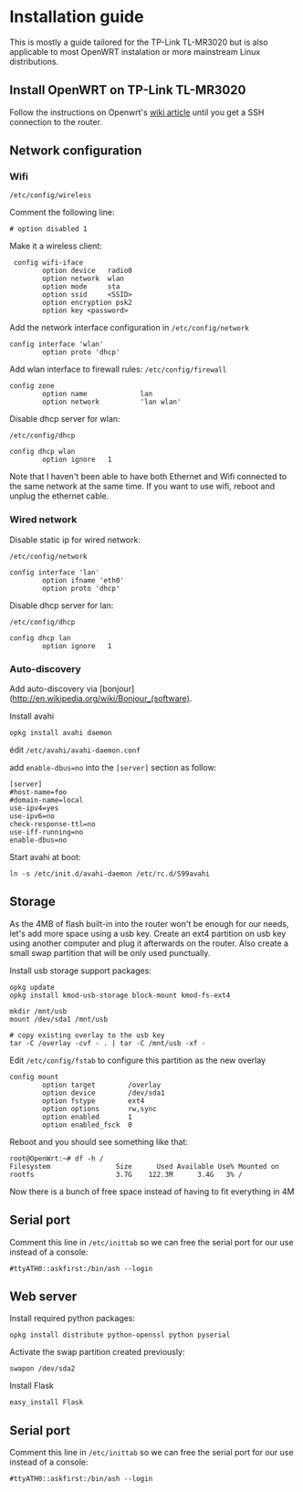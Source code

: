 # Installation guide

This is mostly a guide tailored for the TP-Link TL-MR3020 but is also
applicable to most OpenWRT instalation or more mainstream Linux distributions.

## Install OpenWRT on TP-Link TL-MR3020

Follow the instructions on Openwrt's [wiki article](http://wiki.openwrt.org/toh/tp-link/tl-mr3020#installation) until you get a SSH connection to the router.

## Network configuration

### Wifi

`/etc/config/wireless`
 
Comment the following line:

    # option disabled 1               

Make it a wireless client:

     config wifi-iface
            option device   radio0
            option network  wlan
            option mode     sta
            option ssid     <SSID> 
            option encryption psk2
            option key <password>

Add the network interface configuration in `/etc/config/network`

    config interface 'wlan'
            option proto 'dhcp'

Add wlan interface to firewall rules: `/etc/config/firewall`

    config zone
            option name             lan
            option network          'lan wlan'

Disable dhcp server for wlan: 

`/etc/config/dhcp`

    config dhcp wlan
            option ignore   1        

Note that I haven't been able to have both Ethernet and Wifi connected to the
same network at the same time. If you want to use wifi, reboot and unplug the
ethernet cable.

### Wired network


Disable static ip for wired network:

`/etc/config/network`

    config interface 'lan'
            option ifname 'eth0'
            option proto 'dhcp'

Disable dhcp server for lan: 

`/etc/config/dhcp`

    config dhcp lan
            option ignore   1        

### Auto-discovery

Add auto-discovery via [bonjour](http://en.wikipedia.org/wiki/Bonjour_(software).

Install avahi

    opkg install avahi daemon

édit `/etc/avahi/avahi-daemon.conf`

add `enable-dbus=no` into the `[server]` section as follow:

    [server]
    #host-name=foo
    #domain-name=local
    use-ipv4=yes
    use-ipv6=no
    check-response-ttl=no
    use-iff-running=no
    enable-dbus=no

Start avahi at boot: 

    ln -s /etc/init.d/avahi-daemon /etc/rc.d/S99avahi

## Storage
        
As the 4MB of flash built-in into the router won't be enough for our needs,
let's add more space using a usb key.
Create an ext4 partition on usb key using another computer and plug it afterwards
on the router. Also create a small swap partition that will be only used
punctually.

Install usb storage support packages:

    opkg update
    opkg install kmod-usb-storage block-mount kmod-fs-ext4

    mkdir /mnt/usb
    mount /dev/sda1 /mnt/usb

    # copy existing overlay to the usb key
    tar -C /overlay -cvf - . | tar -C /mnt/usb -xf -

Edit `/etc/config/fstab` to configure this partition as the new overlay

    config mount
            option target        /overlay
            option device        /dev/sda1
            option fstype        ext4
            option options       rw,sync
            option enabled       1
            option enabled_fsck  0
        
Reboot and you should see something like that:

    root@OpenWrt:~# df -h /
    Filesystem                Size      Used Available Use% Mounted on
    rootfs                    3.7G    122.3M      3.4G   3% /

Now there is a bunch of free space instead of having to fit everything in 4M

## Serial port

Comment this line in `/etc/inittab` so we can free the serial port for our use instead of a console:

    #ttyATH0::askfirst:/bin/ash --login

## Web server

Install required python packages:

    opkg install distribute python-openssl python pyserial

Activate the swap partition created previously:

    swapon /dev/sda2

Install Flask 

    easy_install Flask

## Serial port

Comment this line in `/etc/inittab` so we can free the serial port for our use instead of a console:

    #ttyATH0::askfirst:/bin/ash --login
